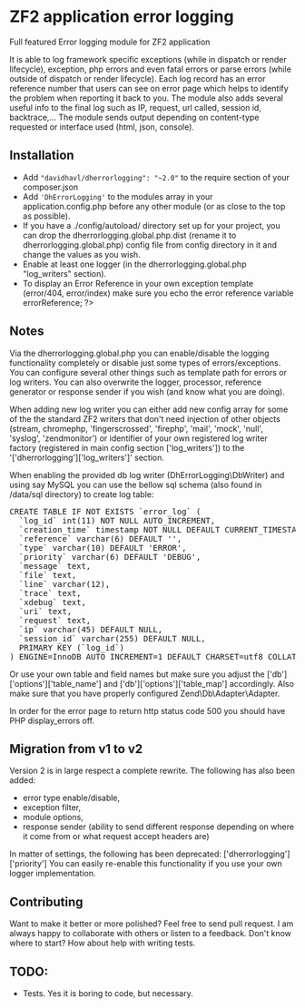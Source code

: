 ZF2 application error logging
=============================

Full featured Error logging module for ZF2 application

It is able to log framework specific exceptions (while in dispatch or render lifecycle), exception, php errors and even fatal errors or parse errors (while outside of dispatch or render lifecycle).
Each log record has an error reference number that users can see on error page which helps to identify the problem when reporting it back to you.
The module also adds several useful info to the final log such as IP, request, url called, session id, backtrace,...
The module sends output depending on content-type requested or interface used (html, json, console). 

## Installation

- Add ```"davidhavl/dherrorlogging": "~2.0"``` to the require section of your composer.json
- Add ```'DhErrorLogging'``` to the modules array in your application.config.php before any other module (or as close to the top as possible).
- If you have a ./config/autoload/ directory set up for your project, you can drop the dherrorlogging.global.php.dist (rename it to dherrorlogging.global.php) config file from config directory in it and change the values as you wish.
- Enable at least one logger (in the dherrorlogging.global.php "log_writers" section).
- To display an Error Reference in your own exception template (error/404, error/index) make sure you echo the error reference variable <?php echo $this->errorReference; ?>

## Notes
Via the dherrorlogging.global.php you can enable/disable the logging functionality completely or disable just some types of errors/exceptions.
You can configure several other things such as template path for errors or log writers.
You can also overwrite the logger, processor, reference generator or response sender if you wish (and know what you are doing).

When adding new log writer you can either add new config array for some of the the standard ZF2 writers that don't need injection of other objects (stream, chromephp, 'fingerscrossed', 'firephp', 'mail', 'mock', 'null', 'syslog', 'zendmonitor')
or identifier of your own registered log writer factory (registered in main config section ['log_writers']) to the '['dherrorlogging']['log_writers']' section.

When enabling the provided db log writer (DhErrorLogging\DbWriter) and using say MySQL you can use the bellow sql schema (also found in /data/sql directory) to create log table:
<pre>
CREATE TABLE IF NOT EXISTS `error_log` (
  `log_id` int(11) NOT NULL AUTO_INCREMENT,
  `creation_time` timestamp NOT NULL DEFAULT CURRENT_TIMESTAMP,
  `reference` varchar(6) DEFAULT '',
  `type` varchar(10) DEFAULT 'ERROR',
  `priority` varchar(6) DEFAULT 'DEBUG',
  `message` text,
  `file` text,
  `line` varchar(12),
  `trace` text,
  `xdebug` text,
  `uri` text,
  `request` text,
  `ip` varchar(45) DEFAULT NULL,
  `session_id` varchar(255) DEFAULT NULL,
  PRIMARY KEY (`log_id`)
) ENGINE=InnoDB AUTO_INCREMENT=1 DEFAULT CHARSET=utf8 COLLATE=utf8_unicode_ci;
</pre>
Or use your own table and field names but make sure you adjust the ['db']['options']['table_name'] and ['db']['options']['table_map'] accordingly.
Also make sure that you have properly configured Zend\Db\Adapter\Adapter.

In order for the error page to return http status code 500 you should have PHP display_errors off.


## Migration from v1 to v2
Version 2 is in large respect a complete rewrite.
The following has also been added: 
- error type enable/disable,
- exception filter,
- module options,
- response sender (ability to send different response depending on where it come from or what request accept headers are)


In matter of settings, the following has been deprecated:
['dherrorlogging']['priority']
You can easily re-enable this functionality if you use your own logger implementation.


## Contributing

Want to make it better or more polished? Feel free to send pull request. I am always happy to collaborate with others or listen to a feedback. 
Don't know where to start? How about help with writing tests.

## TODO:
- Tests. Yes it is boring to code, but necessary.